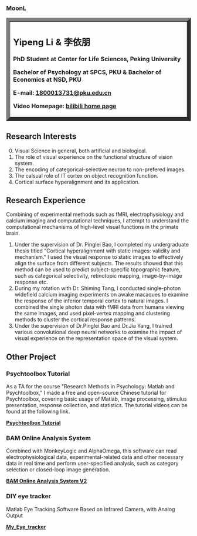 ### MoonL

<table border="10">
  <tr>
    <td width="100%">
      <h2>Yipeng Li & 李依朋</h2>
      <p><b>PhD Student at Center for Life Sciences, Peking University</b></p>
      <p><b>Bachelor of Psychology at SPCS, PKU & Bachelor of Economics at NSD, PKU</b></p>
      <p><b>E-mail: <a href="mailto: 1800013731@pku.edu.cn">1800013731@pku.edu.cn</a> </b></p>
      <p><b>Video Homepage: <a href="https://space.bilibili.com/279718842"> bilibili home page </a> </b></p>
    </td>
  </tr>
</table>

## Research Interests
0. Visual Science in general, both artificial and biological.
1. The role of visual experience on the functional structure of vision system. 
2. The encoding of categorical-selective neuron to non-prefered images.
3. The calsual role of IT cortex on object recognition function.
4. Cortical surface hyperalignment and its application.

## Research Experience
Combining of experimental methods such as fMRI, electrophysiology and calcium imaging and computational techniques, I attempt to understand the computational mechanisms of high-level visual functions in the primate brain.

1. Under the supervision of Dr. Pinglei Bao, I completed my undergraduate thesis titled "Cortical hyperalignment with static images: validity and mechanism." I used the visual response to static images to effectively align the surface from different subjects. The results showed that this method can be used to predict subject-specific topographic feature, such as categorical selectivity, retinotopic mapping, image-by-image response etc.
2. During my rotation with Dr. Shiming Tang, I conducted single-photon widefield calcium imaging experiments on awake macaques to examine the response of the inferior temporal cortex to natural images. I combined the single photon data with fMRI data from humans viewing the same images, and used pixel-vertex mapping and clustering methods to cluster the cortical response patterns.
3. Under the supervision of Dr.Pinglei Bao and Dr.Jia Yang, I trained various convolutional deep neural networks to examine the impact of visual experience on the representation space of the visual system.


## Other Project
### Psychtoolbox Tutorial

As a TA for the course "Research Methods in Psychology: Matlab and Psychtoolbox," I made a free and open-source Chinese tutorial for Psychtoolbox, covering basic usage of Matlab, image processing, stimulus presentation, response collection, and statistics. The tutorial videos can be found at the following link.
<p><b><a href="https://www.bilibili.com/video/BV1xL411K7xv/"> Psychtoolbox Tutorial</a> </b></p>

### BAM Online Analysis System

Combined with MonkeyLogic and AlphaOmega, this software can read electrophysiological data, experimental-related data and other necessary data in real time and perform user-specified analysis, such as category selection or closed-loop image generation.
<p><b><a href="https://github.com/liyipeng-moon/BAM_online_analysis/"> BAM Online Analysis System V2</a> 
</b></p>

### DIY eye tracker
Matlab Eye Tracking Software Based on Infrared Camera, with Analog Output
<p><b><a href="https://github.com/liyipeng-moon/My_Eye_tracker/"> My_Eye_tracker</a> 
</b></p>

